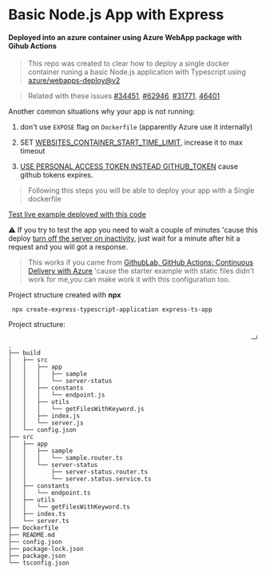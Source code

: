 # Basic Node.js App with Express
#### Deployed into an azure container using Azure WebApp package with Gihub Actions

> This repo was created to clear how to deploy a single docker container runing a basic Node.js application with Typescript using [azure/webapps-deploy@v2]() 



> Related with these issues
> [#34451](https://github.com/MicrosoftDocs/azure-docs/issues/34451), [#62946](https://github.com/MicrosoftDocs/azure-docs/issues/62946), [#31771](https://github.com/MicrosoftDocs/azure-docs/issues/31771), [46401](https://github.com/MicrosoftDocs/azure-docs/issues/46401)

Another common situations why your app is not running:

1. don't use ``EXPOSE`` flag on ``Dockerfile`` (apparently Azure use it internally)

2. SET [ WEBSITES_CONTAINER_START_TIME_LIMIT](https://docs.microsoft.com/en-us/archive/blogs/waws/things-you-should-know-web-apps-and-linux#if-your-site-doesnt-start-check-the-docker-logapplies-to-web-app-for-containers), increase it to max timeout

3. [USE PERSONAL ACCESS TOKEN INSTEAD GITHUB_TOKEN](https://github.community/t/github-actions-continuous-delivery-with-azure-username-with-uppercase-character/149895/5) cause github tokens expires.


> Following this steps you will be able to deploy your app with a Single dockerfile

[Test live example deployed with this code](https://irvv17-deployment-nodeapp-azure.azurewebsites.net/api/server-status)

⚠️ If you try to test the app you need to wait a couple of minutes 'cause this deploy [turn off the server on inactivity](https://docs.microsoft.com/en-us/azure/app-service/configure-common), just wait for a minute after hit a request and you will got a response.

> This works if you came from [GithubLab, GitHub Actions: Continuous Delivery with Azure](https://lab.github.com/githubtraining/github-actions:-continuous-delivery-with-azure) 'cause the starter example with static files didn't work for me,you can make work it with this configuration too.
> 
Project structure created with **npx**

``` npx create-express-typescript-application express-ts-app```

Project structure:
```
                                                                    ─╯
.
├── build
│   ├── src
│   │   ├── app
│   │   │   ├── sample
│   │   │   └── server-status
│   │   ├── constants
│   │   │   └── endpoint.js
│   │   ├── utils
│   │   │   └── getFilesWithKeyword.js
│   │   ├── index.js
│   │   └── server.js
│   └── config.json
├── src
│   ├── app
│   │   ├── sample
│   │   │   └── sample.router.ts
│   │   └── server-status
│   │       ├── server-status.router.ts
│   │       └── server.status.service.ts
│   ├── constants
│   │   └── endpoint.ts
│   ├── utils
│   │   └── getFilesWithKeyword.ts
│   ├── index.ts
│   └── server.ts
├── Dockerfile
├── README.md
├── config.json
├── package-lock.json
├── package.json
└── tsconfig.json


```
